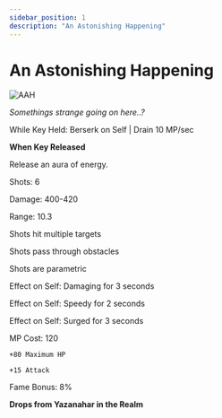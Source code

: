 ```yaml
---
sidebar_position: 1
description: "An Astonishing Happening"
---
```


# An Astonishing Happening

![AAH](https://vwiki.valorserver.com/api/item/picture/an%20astonishing%20happening)

<i>Somethings strange going on here..?</i>

While Key Held: Berserk on Self | Drain 10 MP/sec

**When Key Released**

Release an aura of energy.

Shots: 6

Damage: 400-420

Range: 10.3

Shots hit multiple targets

Shots pass through obstacles

Shots are parametric

Effect on Self: Damaging for 3 seconds

Effect on Self: Speedy for 2 seconds

Effect on Self: Surged for 3 seconds

MP Cost: 120

    +80 Maximum HP
    
    +15 Attack
    
Fame Bonus: 8%

**Drops from Yazanahar in the Realm**
